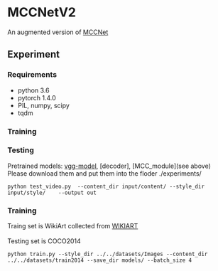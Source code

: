 # MCCNetV2
An augmented version of  [MCCNet](https://github.com/diyiiyiii/MCCNet)


## Experiment
### Requirements
* python 3.6
* pytorch 1.4.0
* PIL, numpy, scipy
* tqdm  <br> 
### Training

### Testing 
Pretrained models: [vgg-model](https://drive.google.com/file/d/1BinnwM5AmIcVubr16tPTqxMjUCE8iu5M/view?usp=sharing),  [decoder],  [MCC_module](see above)   <br> 
Please download them and put them into the floder  ./experiments/  <br> 
```
python test_video.py  --content_dir input/content/ --style_dir input/style/    --output out
```

### Training  
Traing set is WikiArt collected from [WIKIART](https://www.kaggle.com/c/painter-by-numbers )  <br>  
Testing set is COCO2014  <br>  
```
python train.py --style_dir ../../datasets/Images --content_dir ../../datasets/train2014 --save_dir models/ --batch_size 4
```
